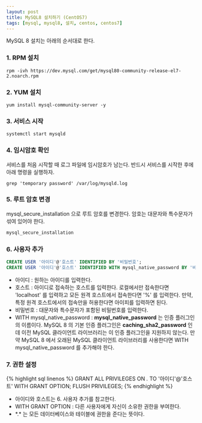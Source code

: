 ```yaml
---
layout: post
title: MySQL8 설치하기 (CentOS7)
tags: [mysql, mysql8, 설치, centos, centos7]
---
```


MySQL 8 설치는 아래의 순서대로 한다.

### 1. RPM 설치

```shell
rpm -ivh https://dev.mysql.com/get/mysql80-community-release-el7-2.noarch.rpm
```

### 2. YUM 설치

```shell
yum install mysql-community-server -y
```

### 3. 서비스 시작

```shell
systemctl start mysqld
```

### 4. 임시암호 확인

서비스를 처음 시작할 때 로그 파일에 임시암호가 남는다. 반드시 서비스를 시작한 후에 아래 명령을 실행하자.

```shell
grep 'temporary password' /var/log/mysqld.log
```

### 5. 루트 암호 변경

mysql_secure_installation 으로 루트 암호를 변경한다. 암호는 대문자와 특수문자가 섞여 있어야 한다.

```sql
mysql_secure_installation
```

### 6. 사용자 추가

```sql
CREATE USER '아이디'@'호스트' IDENTIFIED BY '비밀번호';
CREATE USER '아이디'@'호스트' IDENTIFIED WITH mysql_native_password BY '비밀번호';
```

* 아이디 : 원하는 아이디를 입력한다.
* 호스트 : 아이디로 접속하는 호스트를 입력한다. 로컬에서만 접속한다면 'localhost' 를 입력하고 모든 원격 호스트에서 접속한다면 '%' 를 입력한다. 만약, 특정 원격 호스트에서의 접속만을 허용한다면 아이피를 입력하면 된다.
* 비밀번호 : 대문자와 특수문자가 포함된 비밀번호를 입력한다.
* WITH mysql_native_password : **mysql_native_password** 는 인증 플러그인의 이름이다. MySQL 8 의 기본 인증 플러그인은 **caching_sha2_password** 인데 이전 MySQL 클라이언트 라이브러리는 이 인증 플러그인을 지원하지 않는다. 만약 MySQL 8 에서 오래된 MySQL 클라이언트 라이브러리를 사용한다면 WITH mysql_native_password 를 추가해야 한다.

### 7. 권한 설정

{% highlight sql linenos %}
GRANT ALL PRIVILEGES ON *.* TO '아이디'@'호스트' WITH GRANT OPTION;
FLUSH PRIVILEGES;
{% endhighlight %}

* 아이디와 호스트는 6. 사용자 추가를 참고한다.
* WITH GRANT OPTION : 다른 사용자에게 자신이 소유한 권한을 부여한다.
* \*.\* 는 모든 데이터베이스와 테이블에 권한을 준다는 뜻이다.